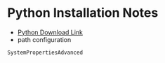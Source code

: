 # Python Installation Notes
- [Python Download Link](https://www.python.org/downloads/)
- path configuration
```bat
SystemPropertiesAdvanced
```